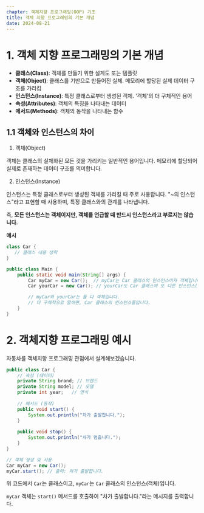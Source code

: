 ```yaml
---
chapter: 객체지향 프로그래밍(OOP) 기초
title: 객체 지향 프로그래밍의 기본 개념
date: 2024-08-21
---
```


# 1. 객체 지향 프로그래밍의 기본 개념

- **클래스(Class)**: 객체를 만들기 위한 설계도 또는 템플릿
- **객체(Object)**: 클래스를 기반으로 만들어진 실체. 메모리에 할당된 실제 데이터 구조를 가리킴
- **인스턴스(Instance)**: 특정 클래스로부터 생성된 객체. '객체'의 더 구체적인 용어
- **속성(Attributes)**: 객체의 특징을 나타내는 데이터
- **메서드(Methods)**: 객체의 동작을 나타내는 함수

## 1.1 객체와 인스턴스의 차이

1. 객체(Object)

객체는 클래스의 실체화된 모든 것을 가리키는 일반적인 용어입니다.
메모리에 할당되어 실제로 존재하는 데이터 구조를 의미합니다.

2. 인스턴스(Instance)

인스턴스는 특정 클래스로부터 생성된 객체를 가리킬 때 주로 사용합니다.
"~의 인스턴스"라고 표현할 때 사용하며, 특정 클래스와의 관계를 나타냅니다.

즉, **모든 인스턴스는 객체이지만, 객체를 언급할 때 반드시 인스턴스라고 부르지는 않습니다.**

**예시**

```java
class Car {
   // 클래스 내용 생략
}

public class Main {
    public static void main(String[] args) {
        Car myCar = new Car();  // myCar는 Car 클래스의 인스턴스이자 객체입니다.
        Car yourCar = new Car(); // yourCar도 Car 클래스의 또 다른 인스턴스(객체)입니다.

        // myCar와 yourCar는 둘 다 객체입니다.
        // 더 구체적으로 말하면, Car 클래스의 인스턴스들입니다.
    }
}
```

# 2. 객체지향 프로그래밍 예시

자동차를 객체지향 프로그래밍 관점에서 설계해보겠습니다.

```java
public class Car {
    // 속성 (데이터)
    private String brand; // 브랜드
    private String model; // 모델
    private int year;   // 연식
    
    // 메서드 (동작)
    public void start() {
        System.out.println("차가 출발합니다.");
    }
    
    public void stop() {
        System.out.println("차가 멈춥니다.");
    }
}

// 객체 생성 및 사용
Car myCar = new Car();
myCar.start(); // 출력: 차가 출발합니다.

```

위 코드에서 `Car`는 클래스이고, `myCar`는 `Car` 클래스의 인스턴스(객체)입니다.

`myCar` 객체는 `start()` 메서드를 호출하여 "차가 출발합니다."라는 메시지를 출력합니다.